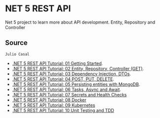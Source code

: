 # NET 5 REST API

Net 5 project to learn more about API development. Entity, Repository and Controller

## Source

```
Julio Casal
```
* [.NET 5 REST API Tutorial: 01 Getting Started](https://youtu.be/bgk8N_rx1F4).
* [.NET 5 REST API Tutorial: 02 Entity, Repository, Controller (GET)](https://youtu.be/ba08pvLjZFc).
* [.NET 5 REST API Tutorial: 03 Dependency Injection, DTOs](https://youtu.be/n7jmIG-0ORc).
* [.NET 5 REST API Tutorial: 04 POST, PUT, DELETE](https://youtu.be/g3QLOZ4SJHw).
* [.NET 5 REST API Tutorial: 05 Persisting entities with MongoDB](https://youtu.be/E3F-L-CcACQ).
* [.NET 5 REST API Tutorial: 06 Tasks, Async and Await](https://youtu.be/ZFPMNSPzuTY).
* [.NET 5 REST API Tutorial: 07 Secrets and Health Checks](https://youtu.be/dGR6O0j7AmE)
* [.NET 5 REST API Tutorial: 08 Docker](https://youtu.be/wQSuZFd01tY)
* [.NET 5 REST API Tutorial: 09 Kubernetes](https://youtu.be/OTYlUGUy23Y)
* [.NET 5 REST API Tutorial: 10 Unit Testing and TDD](https://youtu.be/dsD0CMgPjUk)
